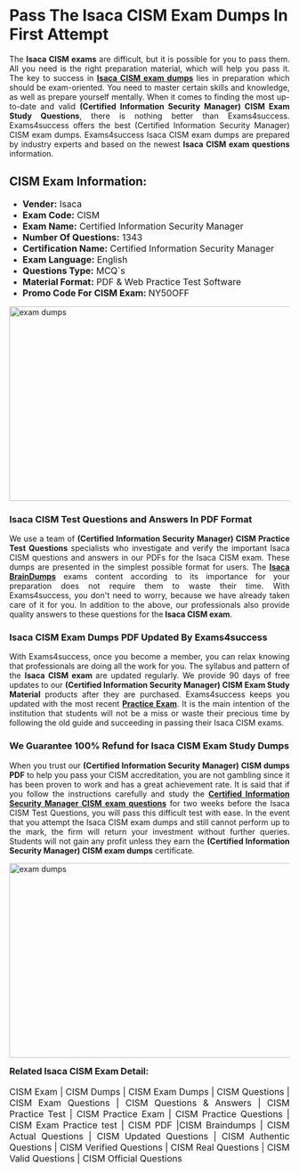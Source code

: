 <h1><strong><strong>Pass The Isaca CISM Exam Dumps In First Attempt</strong></strong></h1> <p style="text-align:justify">The <strong>Isaca CISM exams</strong> are difficult, but it is possible for you to pass them. All you need is the right preparation material, which will help you pass it. The key to success in <a href="https://www.exams4success.com/isaca/cism-pdf-exam-dumps"><strong>Isaca CISM exam dumps</strong></a> lies in preparation which should be exam-oriented. You need to master certain skills and knowledge, as well as prepare yourself mentally. When it comes to finding the most up-to-date and valid <strong>(Certified Information Security Manager) CISM Exam Study Questions</strong>, there is nothing better than Exams4success. Exams4success offers the best (Certified Information Security Manager) CISM exam dumps. Exams4success Isaca CISM exam dumps are prepared by industry experts and based on the newest <strong>Isaca CISM exam questions</strong> information.</p> <h2><strong><strong>CISM Exam Information:</strong></strong></h2> <ul> <li><span style="font-size:16px"><strong>Vender:</strong> Isaca</span></li> <li><span style="font-size:16px"><strong>Exam Code:</strong> CISM</span></li> <li><span style="font-size:16px"><strong>Exam Name:</strong> Certified Information Security Manager</span></li> <li><span style="font-size:16px"><strong>Number Of Questions:</strong> 1343</span></li> <li><span style="font-size:16px"><strong>Certification Name:</strong> Certified Information Security Manager</span></li> <li><span style="font-size:16px"><strong>Exam Language:</strong> English</span></li> <li><span style="font-size:16px"><strong>Questions Type:</strong> MCQ`s</span></li> <li><span style="font-size:16px"><strong>Material Format:</strong> PDF & Web Practice Test Software</span></li> <li><span style="font-size:16px"><strong>Promo Code For CISM Exam: </strong>NY50OFF</span></li> </ul> <p><a href="https://www.exams4success.com/isaca/cism-pdf-exam-dumps" rel="no-follow"><img alt="exam dumps" src="https://www.certcollections.com/uploads/content/infrist1.png" style="height:350px; width:750px" /></a></p> <h3><strong>Isaca CISM Test Questions and Answers In PDF Format</strong></h3> <p style="text-align:justify">We use a team of <strong>(Certified Information Security Manager) CISM Practice Test Questions</strong> specialists who investigate and verify the important Isaca CISM questions and answers in our PDFs for the Isaca CISM exam. These dumps are presented in the simplest possible format for users. The <a href="https://www.exams4success.com/isaca-exam-dumps"><strong>Isaca BrainDumps</strong></a> exams content according to its importance for your preparation does not require them to waste their time. With Exams4success, you don't need to worry, because we have already taken care of it for you. In addition to the above, our professionals also provide quality answers to these questions for the<strong> Isaca CISM exam</strong>.</p> <h3><strong> Isaca CISM Exam Dumps PDF Updated By Exams4success</strong></h3> <p style="text-align:justify">With Exams4success, once you become a member, you can relax knowing that professionals are doing all the work for you. The syllabus and pattern of the <strong>Isaca CISM exam </strong>are updated regularly. We provide 90 days of free updates to our <strong>(Certified Information Security Manager) CISM Exam Study Material</strong> products after they are purchased. Exams4success keeps you updated with the most recent <a href="https://www.exams4success.com/"><strong>Practice Exam</strong></a>. It is the main intention of the institution that students will not be a miss or waste their precious time by following the old guide and succeeding in passing their Isaca CISM exams.</p> <h3 style="text-align:justify"><strong>We Guarantee 100% Refund for Isaca CISM Exam Study Dumps</strong></h3> <p style="text-align:justify">When you trust our <strong>(Certified Information Security Manager) CISM dumps PDF</strong> to help you pass your CISM accreditation, you are not gambling since it has been proven to work and has a great achievement rate. It is said that if you follow the instructions carefully and study the <a href="https://www.exams4success.com/isaca/cism-pdf-exam-dumps"><strong>Certified Information Security Manager CISM exam questions</strong></a> for two weeks before the Isaca CISM Test Questions, you will pass this difficult test with ease. In the event that you attempt the Isaca CISM exam dumps and still cannot perform up to the mark, the firm will return your investment without further queries. Students will not gain any profit unless they earn the <strong>(Certified Information Security Manager) CISM exam dumps</strong> certificate.</p> <p style="text-align:justify"><a href="https://www.exams4success.com/isaca/cism-pdf-exam-dumps" rel="no-follow"><img alt="exam dumps" src="https://www.certcollections.com/uploads/content/free_demo1.png" style="height:350px; width:750px" /></a></p> <p style="text-align:justify"><span style="font-size:16px"><strong>Related Isaca CISM Exam Detail:</strong></span><br /> <br /> <span style="font-size:16px">CISM Exam | CISM Dumps | CISM Exam Dumps | CISM Questions | CISM Exam Questions | CISM Questions & Answers | CISM Practice Test | CISM Practice Exam | CISM Practice Questions | CISM Exam Practice test | CISM PDF |CISM Braindumps | CISM Actual Questions | CISM Updated Questions | CISM Authentic Questions | CISM Verified Questions | CISM Real Questions | CISM Valid Questions | CISM Official Questions</span></p>
